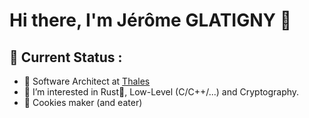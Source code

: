 # Hi there, I'm Jérôme GLATIGNY 👋

## 📡 Current Status :

- 💼 Software Architect at [Thales](https://thalesgroup.com)
- 👀 I’m interested in Rust🦀, Low-Level (C/C++/...) and Cryptography.
- 🍪 Cookies maker (and eater)

<!---
glatigny-six/glatigny-six is a ✨ special ✨ repository because its `README.md` (this file) appears on your GitHub profile.
You can click the Preview link to take a look at your changes.
--->
